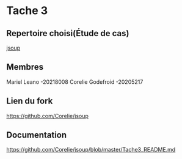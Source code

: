 # Tache 3
## Repertoire choisi(Étude de cas)
[jsoup](https://github.com/umontreal-diro/jsoup)


## Membres
Mariel Leano -20218008
Corelie Godefroid -20205217

## Lien du fork

https://github.com/Corelie/jsoup

## Documentation

https://github.com/Corelie/jsoup/blob/master/Tache3_README.md
